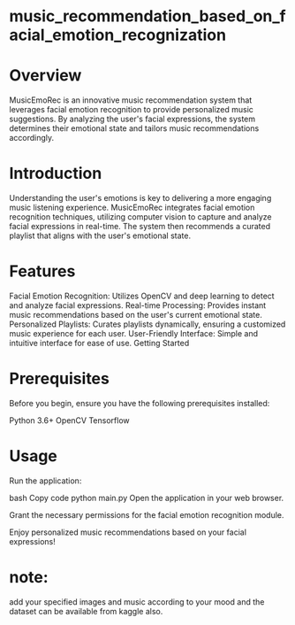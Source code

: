 # music_recommendation_based_on_facial_emotion_recognization
# Overview
MusicEmoRec is an innovative music recommendation system that leverages facial emotion recognition to provide personalized music suggestions. By analyzing the user's facial expressions, the system determines their emotional state and tailors music recommendations accordingly.
# Introduction
Understanding the user's emotions is key to delivering a more engaging music listening experience. MusicEmoRec integrates facial emotion recognition techniques, utilizing computer vision to capture and analyze facial expressions in real-time. The system then recommends a curated playlist that aligns with the user's emotional state.

# Features
Facial Emotion Recognition: Utilizes OpenCV and deep learning to detect and analyze facial expressions.
Real-time Processing: Provides instant music recommendations based on the user's current emotional state.
Personalized Playlists: Curates playlists dynamically, ensuring a customized music experience for each user.
User-Friendly Interface: Simple and intuitive interface for ease of use.
Getting Started
# Prerequisites
Before you begin, ensure you have the following prerequisites installed:

Python 3.6+
OpenCV
Tensorflow

# Usage
Run the application:

bash
Copy code
python main.py
Open the application in your web browser.

Grant the necessary permissions for the facial emotion recognition module.

Enjoy personalized music recommendations based on your facial expressions!

# note:
add your specified images and music according to your mood and the dataset can be available from kaggle also.
